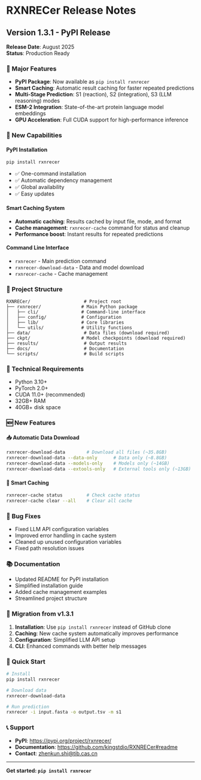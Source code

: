 # RXNRECer Release Notes

## Version 1.3.1 - PyPI Release

**Release Date**: August 2025  
**Status**: Production Ready

### 🎉 Major Features

- **PyPI Package**: Now available as `pip install rxnrecer`
- **Smart Caching**: Automatic result caching for faster repeated predictions
- **Multi-Stage Prediction**: S1 (reaction), S2 (integration), S3 (LLM reasoning) modes
- **ESM-2 Integration**: State-of-the-art protein language model embeddings
- **GPU Acceleration**: Full CUDA support for high-performance inference

### 🚀 New Capabilities

#### PyPI Installation
```bash
pip install rxnrecer
```
- ✅ One-command installation
- ✅ Automatic dependency management
- ✅ Global availability
- ✅ Easy updates

#### Smart Caching System
- **Automatic caching**: Results cached by input file, mode, and format
- **Cache management**: `rxnrecer-cache` command for status and cleanup
- **Performance boost**: Instant results for repeated predictions

#### Command Line Interface
- `rxnrecer` - Main prediction command
- `rxnrecer-download-data` - Data and model download
- `rxnrecer-cache` - Cache management

### 📁 Project Structure

```
RXNRECer/                    # Project root
├── rxnrecer/               # Main Python package
│   ├── cli/                # Command-line interface
│   ├── config/             # Configuration
│   ├── lib/                # Core libraries
│   └── utils/              # Utility functions
├── data/                    # Data files (download required)
├── ckpt/                   # Model checkpoints (download required)
├── results/                 # Output results
├── docs/                    # Documentation
└── scripts/                 # Build scripts
```

### 🔧 Technical Requirements

- Python 3.10+
- PyTorch 2.0+
- CUDA 11.0+ (recommended)
- 32GB+ RAM
- 40GB+ disk space

### 🆕 New Features

#### 📥 Automatic Data Download
```bash
rxnrecer-download-data        # Download all files (~35.8GB)
rxnrecer-download-data --data-only      # Data only (~8.8GB)
rxnrecer-download-data --models-only    # Models only (~14GB)
rxnrecer-download-data --extools-only   # External tools only (~13GB)
```

#### 💾 Smart Caching
```bash
rxnrecer-cache status         # Check cache status
rxnrecer-cache clear --all    # Clear all cache
```

### 🐛 Bug Fixes

- Fixed LLM API configuration variables
- Improved error handling in cache system
- Cleaned up unused configuration variables
- Fixed path resolution issues

### 📚 Documentation

- Updated README for PyPI installation
- Simplified installation guide
- Added cache management examples
- Streamlined project structure

### 🔄 Migration from v1.3.1

1. **Installation**: Use `pip install rxnrecer` instead of GitHub clone
2. **Caching**: New cache system automatically improves performance
3. **Configuration**: Simplified LLM API setup
4. **CLI**: Enhanced commands with better help messages

### 🚀 Quick Start

```bash
# Install
pip install rxnrecer

# Download data
rxnrecer-download-data

# Run prediction
rxnrecer -i input.fasta -o output.tsv -m s1
```

### 📞 Support

- **PyPI**: https://pypi.org/project/rxnrecer/
- **Documentation**: https://github.com/kingstdio/RXNRECer#readme
- **Contact**: zhenkun.shi@tib.cas.cn

---

**Get started: `pip install rxnrecer`**
